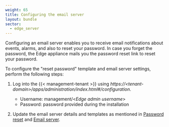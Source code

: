 ```yaml
---
weight: 65
title: Configuring the email server
layout: bundle
sector:
  - edge_server
---
```


Configuring an email server enables you to receive email notifications about events, alarms, and also to reset your password. In case you forget the password, the Edge appliance mails you the password reset link to reset your password.

To configure the "reset password" template and email server settings, perform the following steps:

1. Log into the {{< management-tenant >}} using *https://&#60;tenant-domain>/apps/administration/index.html#/configuration*.

	- Username: management/<*Edge admin username*>
	- Password: password provided during the installation

2. Update the email server details and templates as mentioned in [Password reset](/enterprise-tenant/customization/#password-reset) and [Email server](/enterprise-tenant/customization/#email-server).
